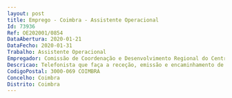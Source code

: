 ```yaml
--- 
layout: post
title: Emprego - Coimbra - Assistente Operacional
Id: 73936
Ref: OE202001/0854
DataAbertura: 2020-01-21
DataFecho: 2020-01-31
Trabalho: Assistente Operacional
Empregador: Comissão de Coordenação e Desenvolvimento Regional do Centro
Descricao: Telefonista que faça a receção, emissão e encaminhamento de chamadas telefónicas.
CodigoPostal: 3000-069 COIMBRA
Concelho: Coimbra
Distrito: Coimbra
--- 
```

